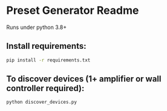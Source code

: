 # Preset Generator Readme

Runs under python 3.8+

## Install requirements:

```bash
pip install -r requirements.txt
```

## To discover devices (1+ amplifier or wall controller required):

```bash
python discover_devices.py
```
